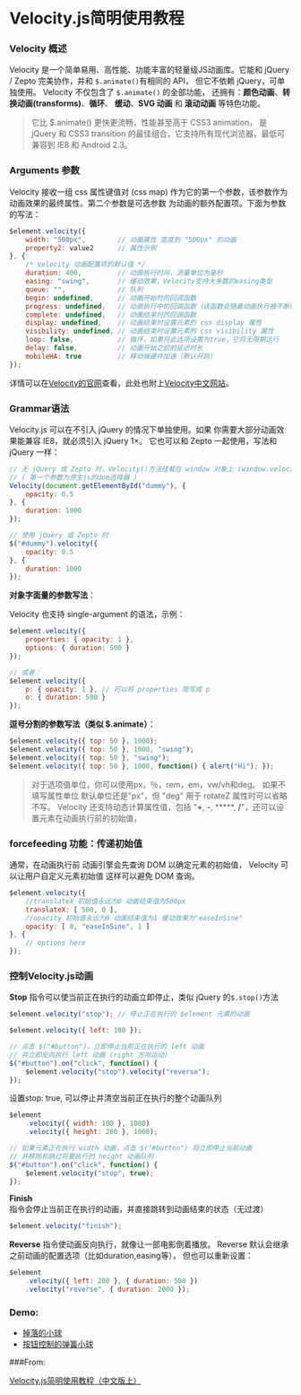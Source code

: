 # Velocity.js简明使用教程

###  Velocity 概述

Velocity 是一个简单易用、高性能、功能丰富的轻量级JS动画库。它能和 jQuery / Zepto 完美协作，并和 `$.animate()`有相同的 API， 但它不依赖 jQuery，可单独使用。 Velocity 不仅包含了 `$.animate()` 的全部功能， 还拥有：**颜色动画**、**转换动画(transforms)**、**循环**、 **缓动**、**SVG 动画** 和 **滚动动画** 等特色功能。

> 它比 $.animate() 更快更流畅，性能甚至高于 CSS3 animation， 是 jQuery 和 CSS3 transition 的最佳组合，它支持所有现代浏览器，最低可兼容到 IE8 和 Android 2.3。

### Arguments 参数

Velocity 接收一组 css 属性键值对 (css map) 作为它的第一个参数，该参数作为动画效果的最终属性。第二个参数是可选参数 为动画的额外配置项。下面为参数的写法：

```js
$element.velocity({
    width: "500px",        // 动画属性 宽度到 "500px" 的动画
    property2: value2      // 属性示例
}, {
    /* Velocity 动画配置项的默认值 */
    duration: 400,         // 动画执行时间，测量单位为毫秒
    easing: "swing",       // 缓动效果，Velocity支持大多数的easing类型
    queue: "",             // 队列
    begin: undefined,      // 动画开始时的回调函数
    progress: undefined,   // 动画执行中的回调函数（该函数会随着动画执行被不断触发）
    complete: undefined,   // 动画结束时的回调函数
    display: undefined,    // 动画结束时设置元素的 css display 属性
    visibility: undefined, // 动画结束时设置元素的 css visibility 属性
    loop: false,           // 循环，如果将此选项设置为true，它将无限期运行
    delay: false,          // 动画开始之前的延迟时长
    mobileHA: true         // 移动端硬件加速（默认开启）
});
```

详情可以在[Velocity的官网](http://velocityjs.org/#duration)查看，此处也附上[Velocity中文网站](http://www.mrfront.com/docs/velocity.js/option.html)。

### Grammar语法

Velocity.js 可以在不引入 jQuery 的情况下单独使用。如果 你需要大部分动画效果能兼容 IE8，就必须引入 jQuery 1×。 它也可以和 Zepto 一起使用，写法和 jQuery 一样：

```js
// 无 jQuery 或 Zepto 时，Velocity()方法挂载在 window 对象上 (window.velocity)
// ( 第一个参数为原生js的dom选择器 )
Velocity(document.getElementById("dummy"), {
    opacity: 0.5
}, {
    duration: 1000
});

// 使用 jQuery 或 Zepto 时
$("#dummy").velocity({
    opacity: 0.5
}, {
    duration: 1000
});
```

**对象字面量的参数写法**：

Velocity 也支持 single-argument 的语法，示例：

```js
$element.velocity({
    properties: { opacity: 1 },
    options: { duration: 500 }
});

// 或者：
$element.velocity({
    p: { opacity: 1 }, // 可以将 properties 简写成 p
    o: { duration: 500 }
});
```

**逗号分割的参数写法（类似 $.animate）**：

```js
$element.velocity({ top: 50 }, 1000);
$element.velocity({ top: 50 }, 1000, "swing");
$element.velocity({ top: 50 }, "swing");
$element.velocity({ top: 50 }, 1000, function() { alert("Hi"); });
```

> 对于选项值单位，你可以使用px，％，rem，em，vw/vh和deg。 如果不填写属性单位 默认单位还是"px"，但 "deg" 用于 rotateZ 属性时可以省略不写。 Velocity 还支持动态计算属性值，包括 "**+**, **-**, *****, **/**"，还可以设置元素在动画执行前的初始值，

### forcefeeding 功能：传递初始值

通常，在动画执行前 动画引擎会先查询 DOM 以确定元素的初始值， Velocity 可以让用户自定义元素初始值 这样可以避免 DOM 查询。

```js
$element.velocity({
    //translateX 初始值永远为0 动画结束值为500px
    translateX: [ 500, 0 ],
    //opacity 初始值永远为0 动画结束值为1 缓动效果为"easeInSine"
    opacity: [ 0, "easeInSine", 1 ]
}, {
  	// options here
});
```

### 控制Velocity.js动画

**Stop** 指令可以使当前正在执行的动画立即停止，类似 jQuery 的`$.stop()`方法

```js
$element.velocity("stop"); // 停止正在执行的 $element 元素的动画
```

```js
$element.velocity({ left: 100 });

// 点击 $("#button")，立即停止当前正在执行的 left 动画
// 并立即反向执行 left 动画 (right 方向运动)
$("#button").on("click", function() {
    $element.velocity("stop").velocity("reverse");
});
```

设置stop: true, 可以停止并清空当前正在执行的整个动画队列

```js
$element
    .velocity({ width: 100 }, 1000)
    .velocity({ height: 200 }, 1000);

// 如果元素正在执行 width 动画，点击 $("#button") 将立即停止当前动画
// 并移除和跳过将要执行的 height 动画队列
$("#button").on("click", function() {
    $element.velocity("stop", true);
});
```

**Finish** 指令会停止当前正在执行的动画，并直接跳转到动画结束的状态（无过渡）

```js
$element.velocity("finish");
```

**Reverse** 指令使动画反向执行，就像让一部电影倒着播放。 Reverse 默认会继承之前动画的配置选项（比如duration,easing等）， 但也可以重新设置：

```js
$element
    .velocity({ left: 200 }, { duration: 500 })
    .velocity("reverse", { duration: 2000 });
```

### Demo:

* [掉落的小球](https://codepen.io/qianduank/pen/QBbdLX)
* [按钮控制的弹簧小球](https://codepen.io/qianduank/pen/jpPyGb)

###From:

[Velocity.js简明使用教程（中文版上）](https://segmentfault.com/a/1190000009151459)





